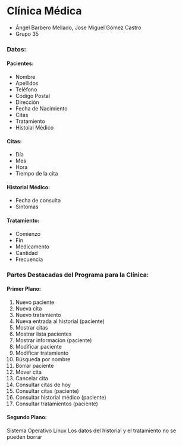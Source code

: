 # Clínica Médica
* Ángel Barbero Mellado, Jose Miguel Gómez Castro
* Grupo 35

### Datos:
 #### Pacientes:
 * Nombre 
 * Apellidos
 * Teléfono
 * Código Postal
 * Dirección
 * Fecha de Nacimiento
 * Citas 
 * Tratamiento
 * Histoial Médico 
 
 #### Citas:
 * Día
 * Mes
 * Hora
 * Tiempo de la cita

 #### Historial Médico:
 * Fecha de consulta
 * Síntomas 

 #### Tratamiento:
 * Comienzo
 * Fin
 * Medicamento
 * Cantidad
 * Frecuencia
 
### Partes Destacadas del Programa para la Clínica:

#### Primer Plano:
1. Nuevo paciente
2. Nueva cita
3. Nuevo tratamiento
4. Nueva entrada al historial (paciente)
5. Mostrar citas
6. Mostrar lista pacientes
7. Mostrar información (paciente)
8. Modificar paciente
9. Modificar tratamiento
10. Búsqueda por nombre
11. Borrar paciente
12. Mover cita
13. Cancelar cita
14. Consultar citas de hoy
15. Consultar citas (paciente)
16. Consultar historial médico (paciente)
17. Consultar tratamientos (paciente)

#### Segundo Plano:
Sistema Operativo Linux
Los datos del historial y el tratamiento no se pueden borrar
